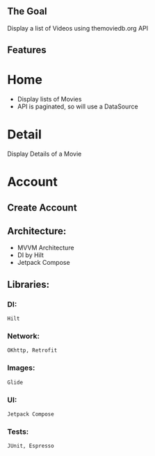 ## The Goal
Display a list of Videos using themoviedb.org API

## Features
# Home
* Display lists of Movies
* API is paginated, so will use a DataSource

# Detail
Display Details of a Movie

# Account
## Create Account

## Architecture:
* MVVM Architecture
* DI by Hilt
* Jetpack Compose

## Libraries:
### DI:
    Hilt
### Network:
    OKhttp, Retrofit
### Images:
    Glide

### UI:
    Jetpack Compose

### Tests:
    JUnit, Espresso
